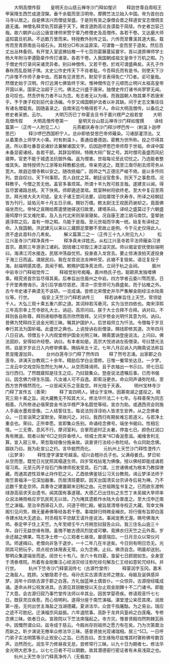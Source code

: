 <!-- { "loadSidebar": true } -->

　　大明高僧传叙
　　皇明天台山慈云禅寺沙门释如惺识
　　释迦世尊自周昭王甲寅降生西竺成道涅槃。垂千余载而至汉明帝。摩腾竺法兰始入中国。帝为首创白马寺以居之。自是佛法兴而僧徒渐盛。于是则有吴之康僧会晋之释道安宝志僧倜支遁无谶。神僧名释灵轨芳踪遍于天下。微言道韵高论良谟盈于简牍。作史者岂容己哉。故六朝庐山远公唐宣律师宋赞宁辈乃修僧史及高僧传。各若干卷。又达磨大师遥知震旦机熟。不远数万里而来。特授教外别传之旨。六传而至曹溪其道大振。载传而至青原南岳马祖石头。其枝分□布派溢源深。可谓鲁一变而至于道矣。然后百丈出丛林备则。有开堂入室竖拂拈椎一千七百则葛藤蔓延寰宇。首以道原禅师学士杨大年附马李遵勖辈作传灯诸录。各若干卷。入我国朝成祖文皇帝于万机之暇。乃于僧史传灯录间采诸灵异者。别曰神僧传。又若干卷。於戏可谓盛典矣。夫孔子作春秋而乱臣贼子惧。太史公作史传天下不肖者耻。今吾释氏而有是书。则使天下沙门非惟不作师子身中虫。而甚有见贤思齐。默契乎言表得免亡^7□者。讵可量哉。然僧史始于汉明。传灯远溯七佛皆终于宋。惟神僧传迄于元顺而止明兴太祖高皇帝开国以来。国家之治超于三代。佛法之兴盛于唐宋。独僧史传灯诸书尚寥寥无闻。良可叹也。然吾侪有力者不以为念。有志者无以为缘。而我国朝人物其果不若唐宋乎。予于庚子校刻前代金汤编。今岁又缉国朝护法者以补其缺。间于史志文集往往有诸名僧载焉。因随喜录之。自南宋迄今略得若干人。命曰大明高僧传。以备后之修史者采摭。云尔。
　　大明万历巳丁仲夏吉旦书于嘉兴楞严之般若堂
　　大明高僧传叙
　　大明高僧传卷第一
　　皇明天台山慈云禅寺沙门释如惺撰
　　译经篇第一（正传一人附见二人）
　　元燕都庆寿寺沙门释沙啰巴传一（剌温卜迦啰思巴）
　　释沙啰巴西国积宁人。总丱即依癹思巴帝师薙染。习诸部灌顶法。又从着栗赤上师学大小乘。时有刺温卜。善通焰曼德迦。密教为世所称。投之尽得其道。所以善吐番音说诸妙法兼解诸国文字。后因迦啰思巴帝师荐于世祖。命译中国未备显密诸经。各若干部。其辞旨明辩。特赐大辩广智之号。其时僧司虽盛而风纪寝弊。官吏不能于城遗法抗御外侮。返为僧害。世祖每论至此切忧之。乃选能者整维其失。故特授师为江浙等处释教都总统。帝亲劳送之。既至江南尽削去烦苛务从宽大。故遐迩僧寺赖以安之。随改统福广。因师之气正德庄严峻不倚。是以多忤同列。尝自叹曰。天下何事耶。吾人自扰之耳。朝廷设官愈多。则天下之事愈烦。况释教乎。今僧之苦无他。盖官多事烦耳。所谓十羊九牧可胜言哉。遂建言以闻。得旨尽罢诸路总统。天下快焉。师即遁迹垄坻。筑室种树将欲终老。至大中复召至燕京。拜光禄大夫大司徒。皇太子诸王尝问法要。诏给廪馆于庆寿寺。所译之经朝廷皆为刊行。延佑元年十月五日示疾。赐钞万缗。敕太尉沈王视医药谢却之。竟面佛端坐而化。帝悼之哀赐给葬遣使驰驿送归故里。建塔系曰。译经之盛莫过于六朝盛唐鸠摩什实叉难陀辈。及入五代北宋则渐渐寝矣。况自康王渡江胡马南饮。銮辇驰遁淳熙之后。虽有一隙之暇。乌能于是哉。至元世祖而华夷一统。始复有译经之命。入我国朝。洪武建元以来以三藏颇足摩滕不至故止是例。今于元史仅得此人。庶不虚此首科亦几希矣。
　　解义篇第二之一（正传三十九人附见九人）
　　松江兴圣寺沙门释净真传一
　　释净真未详姓氏。从松江兴圣寺若平法师薙染习贤首宗。嘉熙三年游浙江诸刹。因钱塘江坝毁江涛泛溢灾民。师以偈呈安抚使赵端明曰。海沸江河水接连。民居冲荡益忧煎。投身直入龙宫去。要止惊涛浪拍天遂投身于海三日而返。谓居民曰。我在龙宫说法龙神听受。此塘不复毁矣。语讫复投于海。赵端明感其德。具闻于朝。敕赐护国净真法师。立祠于杭之会祠。
　　眉州中岩寺沙门释祖觉传二
　　释祖觉别号痴庵。嘉州杨氏子也。聪颖夙发独嗜佛乘。精究贤首宗旨尽得其奥。后奉旨出住眉州之中岩。四方学者云委川骛而至。日于开堂弗倦诲示。汲引后学曲尽慈悲。清凉一宗至师可为鼎盛矣。而于拈椎之外。古今书史诸子典谟无不该研。一览成诵。尝修北宋僧史并华严集解金刚经注水陆斋仪等。行世。
　　临安上天竺沙门释若讷传三
　　释若讷奉旨住上天竺。常领徒千人。大弘三观十乘五重六即之道。其词辩若泻悬河。实为当世四依也。南宋淳熙三年高宗幸上竺寺欲礼大士。讷迎。高宗问曰。朕于大士合拜不合拜。讷对曰。不拜则各自称尊。拜则递相恭敬高宗欣然致拜。又问岁修金光明忏其意为何。讷曰。昔佛为梵释四王说金光明三昧。嘱其护国护人。后世祖师立为忏法。令僧每于岁旦奉行其法为国祈福。此盛世之典也。上说授讷右街僧录。赐钱即修其道。次年四月八日召讷。领僧五十入内观堂修护国金光明三昧。赐斋罢讷登座说法。上问曰。佛法固妙。安得如许经卷。讷曰。有本者如是。高宗大悦进讷左街僧录。号曰慧光法师。自是岁岁此日入内修举佛事。赐绢帛五十疋。七年八月召讷入内赐斋说法称旨恩宠隆渥加异。
　　台州白莲寺沙门释了然传四
　　释了然号志涌。出家郡之白莲寺。讲演天台教观二十余年。精励后学白业潜修。日惟一餐常坐达旦。一夕梦。二龙云中交戏空际忽然化为神人。从空而降谒师。且于衣袖出一书示曰。师七日后当行西归。了然既寤知是往生之应。乃挝鼓集众。登座说法遗嘱后事。已而书偈曰。因念佛力得生乐国。凡汝诸人可不自逸。即索浴更衣。命众同声诵弥陀经。至西方世界倏然而化。一众皆闻天乐之音盈空。祥光烛于天表。
　　明州宝林寺沙门释了宣传五（善荣）
　　释了宣四明人。肄业于宝林。因慕南湖之盛投之。精究三观十乘之旨。阅大藏教无不知其大义。修法华忏法二十七年。与释善荣为同志相善。凡所修进必偕荣尝金书法华楞严净名圆觉等经。宣亦为助。或遇西资会则施人手画水墨观音像。二人结誓往生。每说法则谆谆劝人皆求生安养。从之念佛者众。一日宣诣荣之室默坐。荣故问之。对曰。我西归有期矣难忘若道义。与若净土重会也。荣曰。正所幸愿。宣即集众告别。命诵经念佛号。端坐书偈曰。性相忘情。一三无寄。息风不行。摩诃室利。合掌而逝时正炎暑。停龛七日。颜色红润口角有微涎。观者以帕^6□之则异香喷人。倾城士庶来^6□香涎愈滋。阇维舍利无算。宣入寂三年。荣忽取经像分施亲故。讽普贤行法经小弥陀经。令众同助念佛。跏趺乃曰。我为赴宣公之约。言毕蜕然而化。
　　元杭州上天竺沙门释性澄传六（云梦泽）
　　释性澄字湛堂号越溪。绍兴会稽孙氏子也。父满母姜氏。梦日轮从空而堕。既觉日光犹照其榻遂生师。四岁常戏拈笔为佛像。授以佛经即能成诵若宿习焉。元至元丙子投石门殊律师祝发受具。石门谓。三世诸佛戒为根本乃教探律藏。而通其遮性双单止持作犯之义。乙酉依佛鉴铦公习天台教观。谒云梦泽法师于南竺普福泽一见深加器重。历居清班要职。因天台国清实台宗讲寺后易为禅。乃不远数千里走京师。具奏寺之建置颠末旧制之由。元世祖赐玺书复之。已而欲东渡鸭绿游高丽求天台遗书。闻其国有事遂寝。大德乙巳出住杭之东竺丁未吴越大旱师率众说法祷雨格应岁饥民死无以敛。乃为掩其遗骸作水陆大会普度之。至大戊申迁南竺之演福。至治辛西驿召入京。问道于明仁殿。被旨居清塔寺校正大藏。驾幸文殊阁引见问劳。赐无量寿佛等经各若干卷。事竣辞归特赐金襕衣。将行俄有旨即白莲寺建水陆大无遮会。时丞相东平忠献王请升座说法。事闻宠赉尤渥。赐号佛海大师。泰定甲子住上天竺。九年至顺壬午六月朔忽挝鼓告众曰。我三住名山逾三十年。自行无益世缘有限。虽愧不敏古德风烈犹或可攀。竟拂衣归天竺之云外斋。岁余还越之佛果。笃志净土修一心三观者七昼夜。屡感瑞应。一日月旦众以常仪问讯。师遽揖曰。老僧向非急于退步。一十二年几在半途矣。今日则有明日恐无。光阴其可把玩乎。烦点视衣钵用表无常。众为念佛。止曰。佛须自念。明晨却送别。黎明众集遂端坐而逝。阅世七十有八。坐六十有四夏。龛留七日颜貌如生。全身窆于清泰塔院。所着有金刚集注心经消灾经注弥陀经句解及仁王经如意轮咒经科。并行世。
　　杭州下竺寺沙门释蒙润传七（古源竹堂传）
　　释蒙润字玉冈。嘉禾之海盐人。姓顾。父敏隐君子也。母孙氏实古源清法师之甥女。母娠及诞俱感异梦。润年十四依古源于郡之白莲。方礼伽蓝神土偶皆仆。一众惊异。古源授经辄成诵。遂命从祥公祝发进具。古源见其锐敏授以天台止观金刚錍十不二门诸书。即能了大意。会古源归寂乃事竹堂传法师以卒其业。因苦学婴奇疾。修请观音忏七七日。既获灵应疾愈。而心倍明利。遂得分座于南竺演福。湛堂澄公来莅其席。润居第一座。无何出世主海盐之当湖德藏。夏讲法华。众尝千指屠酤。为之易业。瑞应之迹不可胜纪。迁演福宗风益振。六年退院事。高卧于龙井风篁岭之白莲庵。专修念佛三昧。依者日众。宣政院以下竺法席强起之。寺方灾。惟普贤殿岿然荆棘瓦砾中。因慨然谓众曰。兹寺成于慈云。今殿尚存则祖师之愿力有在矣。乃为次第葺治而新之。昕夕演说无倦率众修法华三昧。感普贤放光现诸瑞相。居三^5□。一日呼门弟子实法明策等示止观安心之旨。已而告曰。吾生缘殆尽兹惟其时骤称佛号数百声。泊然而化。润生平力修昼夜无怠。尝修常行三昧。以九十日为期者七。修法华金光明大悲净土。以七七日者不可以期数。故其潜德密行密证者有未易浅窥之也。
　　杭州上天竺寺沙门释真净传八（无极度）
